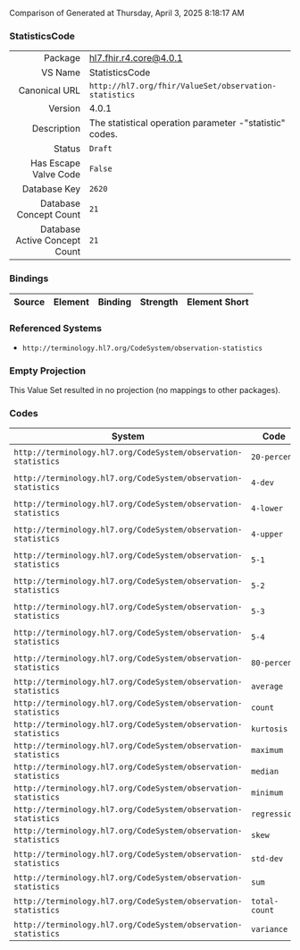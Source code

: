 Comparison of 
Generated at Thursday, April 3, 2025 8:18:17 AM

### StatisticsCode

|      |     |
| ---: | --- |
| Package | hl7.fhir.r4.core@4.0.1 |
| VS Name | StatisticsCode |
| Canonical URL | `http://hl7.org/fhir/ValueSet/observation-statistics` |
| Version | 4.0.1 |
| Description | The statistical operation parameter -"statistic" codes. |
| Status | `Draft` |
| Has Escape Valve Code | `False` |
| Database Key | `2620` |
| Database Concept Count | `21` |
| Database Active Concept Count | `21` |
### Bindings

| Source | Element | Binding | Strength | Element Short |
| ------ | ------- | ------- | -------- | ------------- |

### Referenced Systems

* `http://terminology.hl7.org/CodeSystem/observation-statistics`
### Empty Projection

This Value Set resulted in no projection (no mappings to other packages).

### Codes

| System | Code | Display |
| ------ | ---- | ------- |
| `http://terminology.hl7.org/CodeSystem/observation-statistics` | `20-percent` | 20th Percentile |
| `http://terminology.hl7.org/CodeSystem/observation-statistics` | `4-dev` | Quartile Deviation |
| `http://terminology.hl7.org/CodeSystem/observation-statistics` | `4-lower` | Lower Quartile |
| `http://terminology.hl7.org/CodeSystem/observation-statistics` | `4-upper` | Upper Quartile |
| `http://terminology.hl7.org/CodeSystem/observation-statistics` | `5-1` | 1st Quintile |
| `http://terminology.hl7.org/CodeSystem/observation-statistics` | `5-2` | 2nd Quintile |
| `http://terminology.hl7.org/CodeSystem/observation-statistics` | `5-3` | 3rd Quintile |
| `http://terminology.hl7.org/CodeSystem/observation-statistics` | `5-4` | 4th Quintile |
| `http://terminology.hl7.org/CodeSystem/observation-statistics` | `80-percent` | 80th Percentile |
| `http://terminology.hl7.org/CodeSystem/observation-statistics` | `average` | Average |
| `http://terminology.hl7.org/CodeSystem/observation-statistics` | `count` | Count |
| `http://terminology.hl7.org/CodeSystem/observation-statistics` | `kurtosis` | Kurtosis |
| `http://terminology.hl7.org/CodeSystem/observation-statistics` | `maximum` | Maximum |
| `http://terminology.hl7.org/CodeSystem/observation-statistics` | `median` | Median |
| `http://terminology.hl7.org/CodeSystem/observation-statistics` | `minimum` | Minimum |
| `http://terminology.hl7.org/CodeSystem/observation-statistics` | `regression` | Regression |
| `http://terminology.hl7.org/CodeSystem/observation-statistics` | `skew` | Skew |
| `http://terminology.hl7.org/CodeSystem/observation-statistics` | `std-dev` | Standard Deviation |
| `http://terminology.hl7.org/CodeSystem/observation-statistics` | `sum` | Sum |
| `http://terminology.hl7.org/CodeSystem/observation-statistics` | `total-count` | Total Count |
| `http://terminology.hl7.org/CodeSystem/observation-statistics` | `variance` | Variance |
